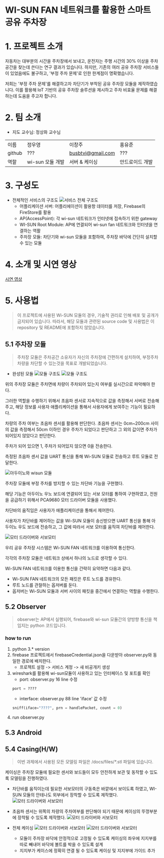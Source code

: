 # **WI-SUN FAN 네트워크를 활용한 스마트 공유 주차장**

# 1. 프로젝트 소개
자동차는 대부분의 시간을 주차장에서 보내고, 운전자는 주행 시간의 30% 이상을 주차 공간을 찾는데 쓴다는 연구 결과가 있습니다. 하지만, 기존의 여러 공유 주차장 서비스들이 있었음에도 불구하고, '부정 주차 문제'로 인한 한계점이 명확했습니다. 

저희는 '부정 주차 문제'를 해결하고자 차단기가 부착된 공유 주차장 모듈을 제작하였습니다. 이를 활용해 IoT 기반의 공유 주차장 솔루션을 제시하고 주차 비효율 문제를 해결하는데 도움을 주고자 합니다.

# 2. 팀 소개
- 지도 교수님: 정상화 교수님

|||||
|-|-|-|-|
|이름|정우영|이창주|홍유준|
|github|???|busbtvi@gmail.com|???|
|역할|wi-sun 모듈 개발|서버 & 케이싱|안드로이드 개발|


# 3. 구성도
- 전체적인 서비스의 구조도
![서비스 전체 구조도](./docs/files/structure.jpg)
    - 어플리케이션 서버: 어플리에이션이 활용항 데이터를 저장, Firebase의 FireStore를 활용
    - AP(AccessPoint): 각 wi-sun 네트워크가 인터넷에 접속하기 위한 gateway
    - WI-SUN Root Module: AP에 연결되어 wi-sun fan 네트워크와 인터넷을 연결하는 역활
    - 주차장 모듈: 차단기와 wi-sun 모듈을 포함하여, 주차장 바닥에 간단히 설치할 수 있는 모듈

# 4. 소개 및 시연 영상
[시연 영상](https://youtube.com/)

# 5. 사용법
> 이 프로젝트에 사용된 Wi-SUN 모듈의 경우, 기술적 권리로 인해 배포 및 공개가 금지되어 있습니다. 따라서, 해당 모듈과 관련된 source code 및 사용법은 이 repository 및 README에 포함하지 않았습니다.

## 5.1 주차장 모듈
> 주차장 모듈은 주차공간 소유자가 자신의 주차장에 간편하게 설치하여, 부정주차 차량을 차단할 수 있는것을 목표로 개발되었습니다.

- 완성된 모듈
![모듈 구조도](./docs/files/module_real_1.png)
![모듈 구조도](./docs/files/module_real_2.png)

위의 주차장 모듈은 주차면에 차량이 주차되어 있는지 여부를 실시간으로 파악해야 한다. 

그러한 역할을 수행하기 위해서 초음파 센서로 지속적으로 값을 측정해서 서버로 전송해주고, 해당 정보를 사용자 애플리케이션을 통해서 사용자에게 보여주는 기능이 필요하다.

차량의 주차 여부는 초음파 센서를 활용해 판단한다. 초음파 센서는 0cm~200cm 사이의 값을 측정해서 50cm 이하인 경우 주차가 되었다고 판단하고 그 외의 값이면 주차가 되어있지 않았다고 판단한다. 

주차가 되어 있으면 1, 주차가 되어있지 않으면 0을 전송한다. 

측정된 초음파 센서 값을 UART 통신을 통해 Wi-SUN 모듈로 전송하고 루트 모듈로 전달한다.

![아두이노와 wisun 모듈](./docs/files/arduino%20and%20wisun%20module.png)

주차장 모듈에 부정 주차를 방지할 수 있는 차단바 기능을 구현했다. 

해당 기능은 아두이노 우노 보드에 연결되어 있는 서보 모터를 통하여 구현하였고, 전원을 공급하기 위해서 PCA9680 모터 드라이버 모듈을 사용했다.

차단바의 움직임은 사용자가 애플리케이션을 통해서 제어한다. 

사용자가 차단바를 제어하는 값을 Wi-SUN 모듈이 송신받으면 UART 통신을 통해 아두이노 우도 보드에 전송하고, 그 값에 따라서 서보 모터를 움직여 차단바를 제어한다.

![모터 드라이버와 서보모터](./docs/files/motor%20driver%20and%20servo%20motor.png)


우리 공유 주차장 시스템은 Wi-SUN FAN 네트워크를 이용하여 통신한다. 

각각의 주차장 모듈은 네트워크 상에서 하나의 노드로 생각할 수 있다. 

Wi-SUN FAN 네트워크를 이용한 통신을 간략히 요약하면 다음과 같다.
- Wi-SUN FAN 네트워크의 모든 패킷은 루트 노드를 경유한다.
- 루트 노드를 관찰하는 옵저버를 둔다.
- 옵저버는 Wi-SUN 모듈과 서버 사이의 패킷을 중간에서 연결하는 역할을 수행한다.


## 5.2 Observer
> observer는 AP에서 실행되어, firebase와 wi-sun 모듈간의 양방향 통신을 책임지는 python 코드입니다.

### how to run
1. python 3.* version
2. firebase 프로젝트에서 firebaseCredential.json을 다운받아 observer.py와 동일한 경로에 배치한다. 
    - 프로젝트 설정 -> 서비스 계정 -> 새 비공개키 생성
3. wireshark를 활용해 wi-sun모듈이 사용하고 있는 인터페이스 및 포트를 확인
    - port: observer.py 16 line 수정
    ```python
    port = ????
    ```
    - interface: observer.py 88 line 'iface' 값 수정
    ```python
    sniff(iface="????", prn = handlePacket, count = 0)
    ```
4. run observer.py

## 5.3 Android


## 5.4 Casing(H/W)
> 이번 과제에서 사용된 모든 모델링 파일은 /docs/files/*.stl 파일에 있습니다.

케이싱은 주차장 모듈에 필요한 센서와 보드들이 모두 안전하게 보관 및 동작할 수 있도록 모델링을 진행하였다. 

- 차단바를 움직이는데 필요한 서보모터의 구동축은 바깥에서 보이도록 하였고, WI-SUN 모듈의 안테나도 외부에서 장착할 수 있도록 제작했다.
![모터 드라이버와 서보모터](./docs/files/casing_down.png)
- 초음파 센서는 위쪽의 차량의 주차여부를 판단해야 되기 때문에 케이싱의 뚜껑부분에 장착될 수 있도록 제작했다.
![모터 드라이버와 서보모터](./docs/files/casing_up.png)

- 전체 케이싱
![모터 드라이버와 서보모터](./docs/files/casing_whole.png)
![모터 드라이버와 서보모터](./docs/files/casing_batch_diagram.png)
    - 모듈이 주차장 바닥에 안정적으로 고정될 수 있도록 케이싱의 좌우에 지지부를 따로 빼내어 바닥에 볼트를 박을 수 있도록 설계
    - 지지부가 케이스에 정확히 연결 될 수 있도록 케이싱 및 지지부에 가이드 추가

